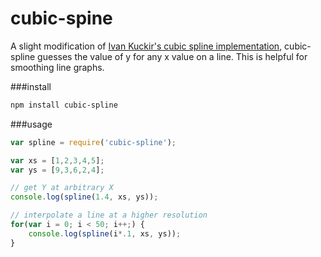 cubic-spine
===

A slight modification of [Ivan Kuckir's cubic spline implementation](http://blog.ivank.net/interpolation-with-cubic-splines.html), cubic-spline guesses the value of y for any x value on a line. This is helpful for smoothing line graphs.

###install

```sh
npm install cubic-spline
```

###usage

```js
var spline = require('cubic-spline');

var xs = [1,2,3,4,5];
var ys = [9,3,6,2,4];

// get Y at arbitrary X
console.log(spline(1.4, xs, ys));

// interpolate a line at a higher resolution
for(var i = 0; i < 50; i++;) {
	console.log(spline(i*.1, xs, ys));
}
```